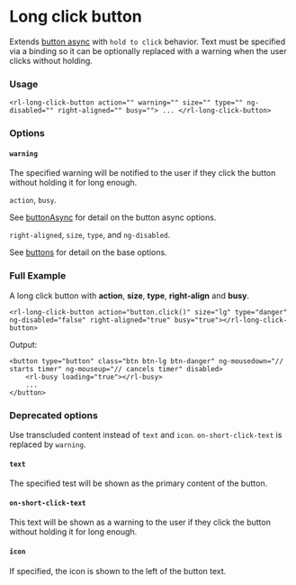 # Long click button
Extends [button async](../buttonAsync/buttonAsync.md) with `hold to click` behavior. Text must be specified via a binding so it can be optionally replaced with a warning when the user clicks without holding.

### Usage
```
<rl-long-click-button action="" warning="" size="" type="" ng-disabled="" right-aligned="" busy=""> ... </rl-long-click-button>
```
### Options

#### `warning`

The specified warning will be notified to the user if they click the button without holding it for long enough.

`action`, `busy`.

See [buttonAsync](../buttonAsync/buttonAsync.md) for detail on the button async options.

`right-aligned`, `size`, `type`, and `ng-disabled`.

See [buttons](../button/buttons.md) for detail on the base options.

### Full Example
A long click button with **action**, **size**, **type**, **right-align** and **busy**.
```
<rl-long-click-button action="button.click()" size="lg" type="danger" ng-disabled="false" right-aligned="true" busy="true"></rl-long-click-button>
```
Output:
```
<button type="button" class="btn btn-lg btn-danger" ng-mousedown="// starts timer" ng-mouseup="// cancels timer" disabled>
	<rl-busy loading="true"></rl-busy>
	...
</button>
```

### Deprecated options

Use transcluded content instead of `text` and `icon`. `on-short-click-text` is replaced by `warning`.

#### `text`

The specified test will be shown as the primary content of the button.

#### `on-short-click-text`

This text will be shown as a warning to the user if they click the button without holding it for long enough.

#### `icon`

If specified, the icon is shown to the left of the button text.
